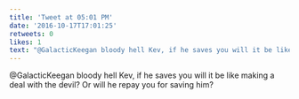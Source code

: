 ```yaml
---
title: 'Tweet at 05:01 PM'
date: '2016-10-17T17:01:25'
retweets: 0
likes: 1
text: "@GalacticKeegan bloody hell Kev, if he saves you will it be like making a deal with the devil? Or will he repay you for saving him?"
---
```

@GalacticKeegan bloody hell Kev, if he saves you will it be like making a deal with the devil? Or will he repay you for saving him?
